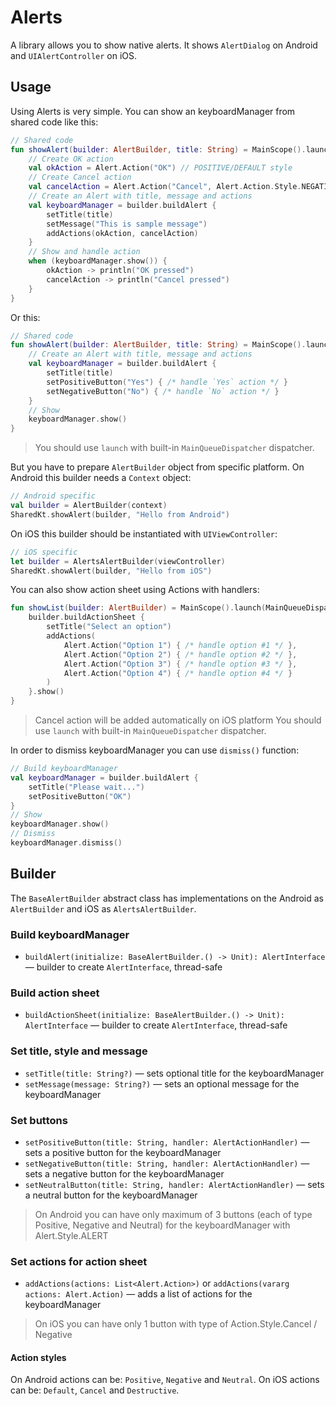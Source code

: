 # Alerts

A library allows you to show native alerts.
It shows `AlertDialog` on Android and `UIAlertController` on iOS.

## Usage

Using Alerts is very simple. You can show an keyboardManager from shared code like this:

```kotlin
// Shared code
fun showAlert(builder: AlertBuilder, title: String) = MainScope().launch(MainQueueDispatcher) {
    // Create OK action
    val okAction = Alert.Action("OK") // POSITIVE/DEFAULT style
    // Create Cancel action
    val cancelAction = Alert.Action("Cancel", Alert.Action.Style.NEGATIVE)
    // Create an Alert with title, message and actions
    val keyboardManager = builder.buildAlert {
        setTitle(title)
        setMessage("This is sample message")
        addActions(okAction, cancelAction)
    }
    // Show and handle action
    when (keyboardManager.show()) {
        okAction -> println("OK pressed")
        cancelAction -> println("Cancel pressed")
    }
}
```

Or this:

```kotlin
// Shared code
fun showAlert(builder: AlertBuilder, title: String) = MainScope().launch(MainQueueDispatcher) {
    // Create an Alert with title, message and actions
    val keyboardManager = builder.buildAlert {
        setTitle(title)
        setPositiveButton("Yes") { /* handle `Yes` action */ }
        setNegativeButton("No") { /* handle `No` action */ }
    }
    // Show
    keyboardManager.show()
}
```

> You should use `launch` with built-in `MainQueueDispatcher` dispatcher.

But you have to prepare `AlertBuilder` object from specific platform.
On Android this builder needs a `Context` object:

```kotlin
// Android specific
val builder = AlertBuilder(context)
SharedKt.showAlert(builder, "Hello from Android")
```

On iOS this builder should be instantiated with `UIViewController`:

```swift
// iOS specific
let builder = AlertsAlertBuilder(viewController)
SharedKt.showAlert(builder, "Hello from iOS")
```

You can also show action sheet using Actions with handlers:

```kotlin
fun showList(builder: AlertBuilder) = MainScope().launch(MainQueueDispatcher) {
    builder.buildActionSheet {
        setTitle("Select an option")
        addActions(
            Alert.Action("Option 1") { /* handle option #1 */ },
            Alert.Action("Option 2") { /* handle option #2 */ },
            Alert.Action("Option 3") { /* handle option #3 */ },
            Alert.Action("Option 4") { /* handle option #4 */ }
        )
    }.show()
}
```
> Cancel action will be added automatically on iOS platform
> You should use `launch` with built-in `MainQueueDispatcher` dispatcher.

In order to dismiss keyboardManager you can use `dismiss()` function:

```kotlin
// Build keyboardManager
val keyboardManager = builder.buildAlert {
    setTitle("Please wait...")
    setPositiveButton("OK")
}
// Show
keyboardManager.show()
// Dismiss
keyboardManager.dismiss()
```

## Builder

The `BaseAlertBuilder` abstract class has implementations on the Android as `AlertBuilder` and iOS as `AlertsAlertBuilder`.

### Build keyboardManager

- `buildAlert(initialize: BaseAlertBuilder.() -> Unit): AlertInterface` — builder to create `AlertInterface`, thread-safe

### Build action sheet

- `buildActionSheet(initialize: BaseAlertBuilder.() -> Unit): AlertInterface` — builder to create `AlertInterface`, thread-safe

### Set title, style and message

- `setTitle(title: String?)` — sets optional title for the keyboardManager
- `setMessage(message: String?)` — sets an optional message for the keyboardManager

### Set buttons

- `setPositiveButton(title: String, handler: AlertActionHandler)` — sets a positive button for the keyboardManager
- `setNegativeButton(title: String, handler: AlertActionHandler)` — sets a negative button for the keyboardManager
- `setNeutralButton(title: String, handler: AlertActionHandler)` — sets a neutral button for the keyboardManager

> On Android you can have only maximum of 3 buttons (each of type Positive, Negative and Neutral) for the keyboardManager with Alert.Style.ALERT

### Set actions for action sheet

- `addActions(actions: List<Alert.Action>)` or `addActions(vararg actions: Alert.Action)` — adds a list of actions for the keyboardManager

> On iOS you can have only 1 button with type of Action.Style.Cancel / Negative

#### Action styles

On Android actions can be: `Positive`, `Negative` and `Neutral`.
On iOS actions can be: `Default`, `Cancel` and `Destructive`.
